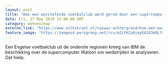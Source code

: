 ```yaml
---
layout: post
title: "Hoe een worstelende voetbalclub werd gered door een supercomputer"
date: Fri, 17 May 2019 13:00:00 GMT
category: wetenschap
externe_link: "https://www.volkskrant.nl/nieuws-achtergrond/hoe-een-worstelende-voetbalclub-uit-engeland-werd-gered-door-een-supercomputer~b3712474/"
feature_image: "https://images4.persgroep.net/rcs/m2LFKCp0jmyEA1O3mDLfr0SZilY/diocontent/148228748/_crop/837/118/782/782/_fill/320/320?appId=93a17a8fd81db0de025c8abd1cca1279&quality=0.85"
---
```


Een Engelse voetbalclub uit de onderste regionen kreeg van IBM de beschikking over de supercomputer Watson om wedstrijden te analyseren. Dat hielp.
